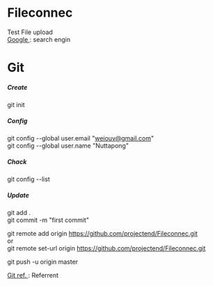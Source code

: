 # Fileconnec
Test File upload <br>
[Google ](https://www.google.com)  : search engin

# Git
##### Create <br>
git init <br>
##### Config <br>
git config --global user.email "weiouv@gmail.com" <br>
git config --global user.name "Nuttapong" <br>
##### Chack <br>
git config --list <br>
##### Update <br>
git add .  <br>
git commit -m "first commit" <br>

git remote add origin https://github.com/projectend/Fileconnec.git <br>
or <br>
git remote set-url origin https://github.com/projectend/Fileconnec.git <br>

git push -u origin master <br>

[Git ref. ](https://stackpython.medium.com/%E0%B8%97%E0%B8%B3%E0%B8%84%E0%B8%A7%E0%B8%B2%E0%B8%A1%E0%B8%A3%E0%B8%B9%E0%B9%89%E0%B8%88%E0%B8%B1%E0%B8%81-git-github-%E0%B8%9E%E0%B8%A3%E0%B9%89%E0%B8%AD%E0%B8%A1%E0%B8%81%E0%B8%B2%E0%B8%A3%E0%B9%83%E0%B8%8A%E0%B9%89%E0%B8%87%E0%B8%B2%E0%B8%99%E0%B8%A3%E0%B9%88%E0%B8%A7%E0%B8%A1%E0%B8%81%E0%B8%B1%E0%B8%9A-vs-code-%E0%B9%80%E0%B8%9A%E0%B8%B7%E0%B9%89%E0%B8%AD%E0%B8%87%E0%B8%95%E0%B9%89%E0%B8%99-f848f41a39e9)  : Referrent
